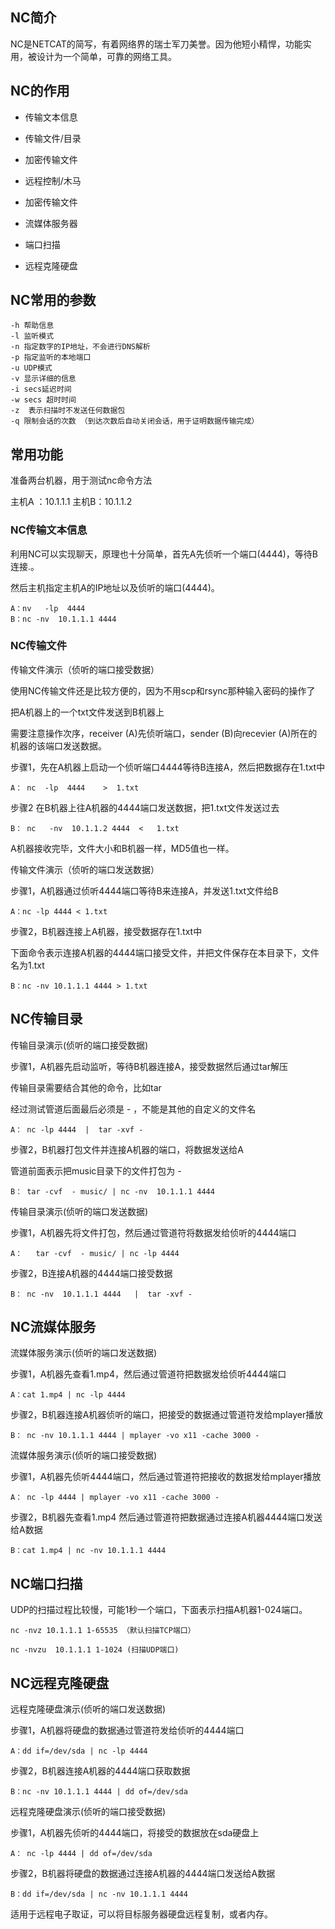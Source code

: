 

## NC简介

NC是NETCAT的简写，有着网络界的瑞士军刀美誉。因为他短小精悍，功能实用，被设计为一个简单，可靠的网络工具。

## NC的作用

- 传输文本信息

- 传输文件/目录

- 加密传输文件

- 远程控制/木马

- 加密传输文件

- 流媒体服务器

- 端口扫描

- 远程克隆硬盘
 
## NC常用的参数

    -h 帮助信息
    -l 监听模式
    -n 指定数字的IP地址，不会进行DNS解析
    -p 指定监听的本地端口
    -u UDP模式
    -v 显示详细的信息
    -i secs延迟时间 
    -w secs 超时时间 
    -z  表示扫描时不发送任何数据包
    -q 限制会话的次数 （到达次数后自动关闭会话，用于证明数据传输完成）

## 常用功能

准备两台机器，用于测试nc命令方法

主机A ：10.1.1.1 主机B：10.1.1.2

### NC传输文本信息

利用NC可以实现聊天，原理也十分简单，首先A先侦听一个端口(4444)，等待B连接.。

然后主机指定主机A的IP地址以及侦听的端口(4444)。

    A：nv   -lp  4444           
    B：nc -nv  10.1.1.1 4444

### NC传输文件

传输文件演示（侦听的端口接受数据）

使用NC传输文件还是比较方便的，因为不用scp和rsync那种输入密码的操作了

把A机器上的一个txt文件发送到B机器上

需要注意操作次序，receiver (A)先侦听端口，sender (B)向recevier (A)所在的机器的该端口发送数据。

步骤1，先在A机器上启动一个侦听端口4444等待B连接A，然后把数据存在1.txt中

    A： nc  -lp  4444    >  1.txt    

步骤2 在B机器上往A机器的4444端口发送数据，把1.txt文件发送过去

    B： nc   -nv  10.1.1.2 4444  <   1.txt

A机器接收完毕，文件大小和B机器一样，MD5值也一样。

传输文件演示（侦听的端口发送数据）

步骤1，A机器通过侦听4444端口等待B来连接A，并发送1.txt文件给B

    A：nc -lp 4444 < 1.txt

步骤2，B机器连接上A机器，接受数据存在1.txt中

下面命令表示连接A机器的4444端口接受文件，并把文件保存在本目录下，文件名为1.txt

    B：nc -nv 10.1.1.1 4444 > 1.txt

 
## NC传输目录

传输目录演示(侦听的端口接受数据)

步骤1，A机器先启动监听，等待B机器连接A，接受数据然后通过tar解压

传输目录需要结合其他的命令，比如tar

经过测试管道后面最后必须是 - ，不能是其他的自定义的文件名

    A： nc -lp 4444  |  tar -xvf - 

步骤2，B机器打包文件并连接A机器的端口，将数据发送给A

管道前面表示把music目录下的文件打包为 - 

    B： tar -cvf  - music/ | nc -nv  10.1.1.1 4444 

传输目录演示(侦听的端口发送数据)

步骤1，A机器先将文件打包，然后通过管道符将数据发给侦听的4444端口

    A：   tar -cvf  - music/ | nc -lp 4444

步骤2，B连接A机器的4444端口接受数据

    B： nc -nv  10.1.1.1 4444   |  tar -xvf -

 
## NC流媒体服务

流媒体服务演示(侦听的端口发送数据)

步骤1，A机器先查看1.mp4，然后通过管道符把数据发给侦听4444端口

    A：cat 1.mp4 | nc -lp 4444

步骤2，B机器连接A机器侦听的端口，把接受的数据通过管道符发给mplayer播放

    B： nc -nv 10.1.1.1 4444 | mplayer -vo x11 -cache 3000 -

流媒体服务演示(侦听的端口接受数据)

步骤1，A机器先侦听4444端口，然后通过管道符把接收的数据发给mplayer播放

    A： nc -lp 4444 | mplayer -vo x11 -cache 3000 -

步骤2，B机器先查看1.mp4 然后通过管道符把数据通过连接A机器4444端口发送给A数据

    B：cat 1.mp4 | nc -nv 10.1.1.1 4444 

## NC端口扫描

UDP的扫描过程比较慢，可能1秒一个端口，下面表示扫描A机器1-024端口。

    nc -nvz 10.1.1.1 1-65535 （默认扫描TCP端口）

    nc -nvzu  10.1.1.1 1-1024 (扫描UDP端口)

## NC远程克隆硬盘

远程克隆硬盘演示(侦听的端口发送数据)

步骤1，A机器将硬盘的数据通过管道符发给侦听的4444端口

    A：dd if=/dev/sda | nc -lp 4444  

步骤2，B机器连接A机器的4444端口获取数据

    B：nc -nv 10.1.1.1 4444 | dd of=/dev/sda

远程克隆硬盘演示(侦听的端口接受数据)

步骤1，A机器先侦听的4444端口，将接受的数据放在sda硬盘上

    A： nc -lp 4444 | dd of=/dev/sda

步骤2，B机器将硬盘的数据通过连接A机器的4444端口发送给A数据

    B：dd if=/dev/sda | nc -nv 10.1.1.1 4444

适用于远程电子取证，可以将目标服务器硬盘远程复制，或者内存。

